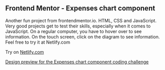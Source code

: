 ## Frontend Mentor - Expenses chart component

Another fun project from frontendmentor.io. HTML, CSS and JavaScript. Very good projects get to test their skills, especially when it comes to JavaScript. On a regular computer, you have to hover over to see information. On the touch screen, click on the diagram to see information. Feel free to try it at Netlify.com

Try on [Netlify.com](https://regal-cupcake-21ea9b.netlify.app/)

[Design preview for the Expenses chart component coding challenge](./component.png)
